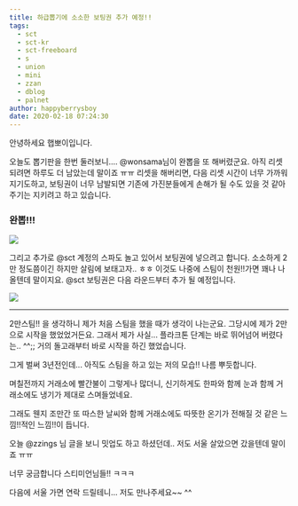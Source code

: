 ```yaml
---
title: 하급뽑기에 소소한 보팅권 추가 예정!!
tags:
  - sct
  - sct-kr
  - sct-freeboard
  - s
  - union
  - mini
  - zzan
  - dblog
  - palnet
author: happyberrysboy
date: 2020-02-18 07:24:30
---
```


안녕하세요 햅뽀이입니다.

오늘도 뽑기판을 한번 둘러보니.... @wonsama님이 완뽑을 또 해버렸군요. 아직 리셋되려면 하루도 더 남았는데 말이죠 ㅠㅠ
리셋을 해버리면, 다음 리셋 시간이 너무 가까워지기도하고, 보팅권이 너무 남발되면 기존에 가진분들에게 손해가 될 수도 있을 것 같아 주기는 지키려고 하고 있습니다.

### 완뽑!!!
![](https://cdn.steemitimages.com/DQmXCF6nrkY32iU5bx1WebxEZMs1MPoi72T42GdCYcVrEcV/image.png)

그리고 추가로 @sct 계정의 스파도 놀고 있어서 보팅권에 넣으려고 합니다.
소소하게 2만 정도쯤이긴 하지만 살림에 보태고자.. ㅎㅎ 이것도 나중에 스팀이 천원!!가면 꽤나 나올텐데 말이지요. 
@sct 보팅권은 다음 라운드부터 추가 될 예정입니다.

![](https://cdn.steemitimages.com/DQmP7LFLVw1qtXbUKjBubAqv2eJY4wvmRu6vrQaRNja58Ek/image.png)

___

2만스팀!! 을 생각하니 제가 처음 스팀을 했을 때가 생각이 나는군요. 그당시에 제가 2만으로 시작을 했었었거든요. 그래서 제가 사실... 플라크톤 단계는 바로 뛰어넘어 버렸다는.. ^^;; 거의 돌고래부터 바로 시작을 하긴 했었습니다.

그게 벌써 3년전인데... 아직도 스팀을 하고 있는 저의 모습!! 나름 뿌듯합니다.

며칠전까지 거래소에 빨간불이 그렇게나 많더니, 신기하게도 한파와 함께 눈과 함께 거래소에도 냉기가 제대로 스며들었네요.

그래도 웬지 조만간 또 따스한 날씨와 함께 거래소에도 따뜻한 온기가 전해질 것 같은 느낌!!적인 느낌!!이 듭니다.

오늘 @zzings 님 글을 보니 밋업도 하고 하셨던데.. 저도 서울 살았으면 갔을텐데 말이죠 ㅠㅠ

너무 궁금합니다 스티미언님들!! ㅋㅋㅋ

다음에 서울 가면 연락 드릴테니... 저도 만나주세요~~ ^^

